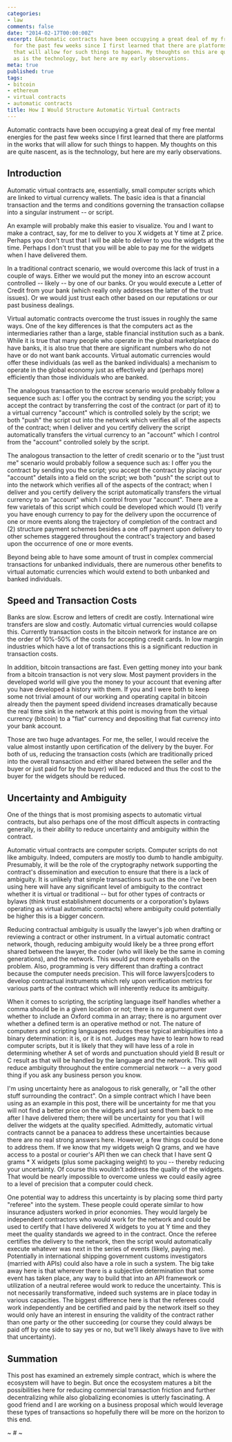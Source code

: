 ```yaml
---
categories:
- law
comments: false
date: "2014-02-17T00:00:00Z"
excerpt: EAutomatic contracts have been occupying a great deal of my free mental energies
  for the past few weeks since I first learned that there are platforms in the works
  that will allow for such things to happen. My thoughts on this are quite nascent,
  as is the technology, but here are my early observations.
meta: true
published: true
tags:
- bitcoin
- ethereum
- virtual contracts
- automatic contracts
title: How I Would Structure Automatic Virtual Contracts
---
```


Automatic contracts have been occupying a great deal of my free mental energies for the past few weeks since I first learned that there are platforms in the works that will allow for such things to happen. My thoughts on this are quite nascent, as is the technology, but here are my early observations.

## Introduction

Automatic virtual contracts are, essentially, small computer scripts which are linked to virtual currency wallets. The basic idea is that a financial transaction and the terms and conditions governing the transaction collapse into a singular instrument -- or script.

An example will probably make this easier to visualize. You and I want to make a contract, say, for me to deliver to you X widgets at Y time at Z price. Perhaps you don't trust that I will be able to deliver to you the widgets at the time. Perhaps I don't trust that you will be able to pay me for the widgets when I have delivered them.

In a traditional contract scenario, we would overcome this lack of trust in a couple of ways. Either we would put the money into an escrow account controlled -- likely -- by one of our banks. Or you would execute a Letter of Credit from your bank (which really only addresses the latter of the trust issues). Or we would just trust each other based on our reputations or our past business dealings.

Virtual automatic contracts overcome the trust issues in roughly the same ways. One of the key differences is that the computers act as the intermediaries rather than a large, stable financial institution such as a bank. While it is true that many people who operate in the global marketplace do have banks, it is also true that there are significant numbers who do not have or do not want bank accounts. Virtual automatic currencies would offer these individuals (as well as the banked individuals) a mechanism to operate in the global economy just as effectively and (perhaps more) efficiently than those individuals who are banked.

The analogous transaction to the escrow scenario would probably follow a sequence such as: I offer you the contract by sending you the script; you accept the contract by transferring the cost of the contract (or part of it) to a virtual currency "account" which is controlled solely by the script; we both "push" the script out into the network which verifies all of the aspects of the contract; when I deliver and you certify delivery the script automatically transfers the virtual currency to an "account" which I control from the "account" controlled solely by the script.

The analogous transaction to the letter of credit scenario or to the "just trust me" scenario would probably follow a sequence such as: I offer you the contract by sending you the script; you accept the contract by placing your "account" details into a field on the script; we both "push" the script out to into the network which verifies all of the aspects of the contract; when I deliver and you certify delivery the script automatically transfers the virtual currency to an "account" which I control from your "account". There are a few varietals of this script which could be developed which would (1) verify you have enough currency to pay for the delivery upon the occurrence of one or more events along the trajectory of completion of the contract and (2) structure payment schemes besides a one off payment upon delivery to other schemes staggered throughout the contract's trajectory and based upon the occurrence of one or more events.

Beyond being able to have some amount of trust in complex commercial transactions for unbanked individuals, there are numerous other benefits to virtual automatic currencies which would extend to both unbanked and banked individuals.

## Speed and Transaction Costs

Banks are slow. Escrow and letters of credit are costly. International wire transfers are slow and costly. Automatic virtual currencies would collapse this. Currently transaction costs in the bitcoin network for instance are on the order of 10%-50% of the costs for accepting credit cards. In low margin industries which have a lot of transactions this is a significant reduction in transaction costs.

In addition, bitcoin transactions are fast. Even getting money into your bank from a bitcoin transaction is not very slow. Most payment providers in the developed world will give you the money to your account that evening after you have developed a history with them. If you and I were both to keep some not trivial amount of our working and operating capital in bitcoin already then the payment speed dividend increases dramatically because the real time sink in the network at this point is moving from the virtual currency (bitcoin) to a "fiat" currency and depositing that fiat currency into your bank account.

Those are two huge advantages. For me, the seller, I would receive the value almost instantly upon certification of the delivery by the buyer. For both of us, reducing the transaction costs (which are traditionally priced into the overall transaction and either shared between the seller and the buyer or just paid for by the buyer) will be reduced and thus the cost to the buyer for the widgets should be reduced.

## Uncertainty and Ambiguity

One of the things that is most promising aspects to automatic virtual contracts, but also perhaps one of the most difficult aspects in contracting generally, is their ability to reduce uncertainty and ambiguity within the contract.

Automatic virtual contracts are computer scripts. Computer scripts do not like ambiguity. Indeed, computers are mostly too dumb to handle ambiguity. Presumably, it will be the role of the cryptography network supporting the contract's dissemination and execution to ensure that there is a lack of ambiguity. It is unlikely that simple transactions such as the one I've been using here will have any significant level of ambiguity to the contract whether it is virtual or traditional -- but for other types of contracts or bylaws (think trust establishment documents or a corporation's bylaws operating as virtual automatic contracts) where ambiguity could potentially be higher this is a bigger concern.

Reducing contractual ambiguity is usually the lawyer's job when drafting or reviewing a contract or other instrument. In a virtual automatic contract network, though, reducing ambiguity would likely be a three prong effort shared between the lawyer, the coder (who will likely be the same in coming generations), and the network. This would put more eyeballs on the problem. Also, programming is very different than drafting a contract because the computer needs precision. This will force lawyers|coders to develop contractual instruments which rely upon verification metrics for various parts of the contract which will inherently reduce its ambiguity.

When it comes to scripting, the scripting language itself handles whether a comma should be in a given location or not; there is no argument over whether to include an Oxford comma in an array; there is no argument over whether a defined term is an operative method or not. The nature of computers and scripting languages reduces these typical ambiguities into a binary determination: it is, or it is not. Judges may have to learn how to read computer scripts, but it is likely that they will have less of a role in determining whether A set of words and punctuation should yield B result or C result as that will be handled by the language and the network. This will reduce ambiguity throughout the entire commercial network -- a very good thing if you ask any business person you know.

I'm using uncertainty here as analogous to risk generally, or "all the other stuff surrounding the contract". On a simple contract which I have been using as an example in this post, there will be uncertainty for me that you will not find a better price on the widgets and just send them back to me after I have delivered them; there will be uncertainty for you that I will deliver the widgets at the quality specified. Admittedly, automatic virtual contracts cannot be a panacea to address these uncertainties because there are no real strong answers here. However, a few things could be done to address them. If we know that my widgets weigh Q grams, and we have access to a postal or courier's API then we can check that I have sent Q grams * X widgets (plus some packaging weight) to you -- thereby reducing your uncertainty. Of course this wouldn't address the quality of the widgets. That would be nearly impossible to overcome unless we could easily agree to a level of precision that a computer could check.

One potential way to address this uncertainty is by placing some third party "referee" into the system. These people could operate similar to how insurance adjusters worked in prior economies. They would largely be independent contractors who would work for the network and could be used to certify that I have delivered X widgets to you at Y time and they meet the quality standards we agreed to in the contract. Once the referee certifies the delivery to the network, then the script would automatically execute whatever was next in the series of events (likely, paying me). Potentially in international shipping government customs investigators (married with APIs) could also have a role in such a system. The big take away here is that wherever there is a subjective determination that some event has taken place, any way to build that into an API framework or utilization of a neutral referee would work to reduce the uncertainty. This is not necessarily transformative, indeed such systems are in place today in various capacities. The biggest difference here is that the referees could work independently and be certified and paid by the network itself so they would only have an interest in ensuring the validity of the contract rather than one party or the other succeeding (or course they could always be paid off by one side to say yes or no, but we'll likely always have to live with that uncertainty).

## Summation

This post has examined an extremely simple contract, which is where the ecosystem will have to begin. But once the ecosystem matures a bit the possibilities here for reducing commercial transaction friction and further decentralizing while also globalizing economies is utterly fascinating. A good friend and I are working on a business proposal which would leverage these types of transactions so hopefully there will be more on the horizon to this end.

~ # ~